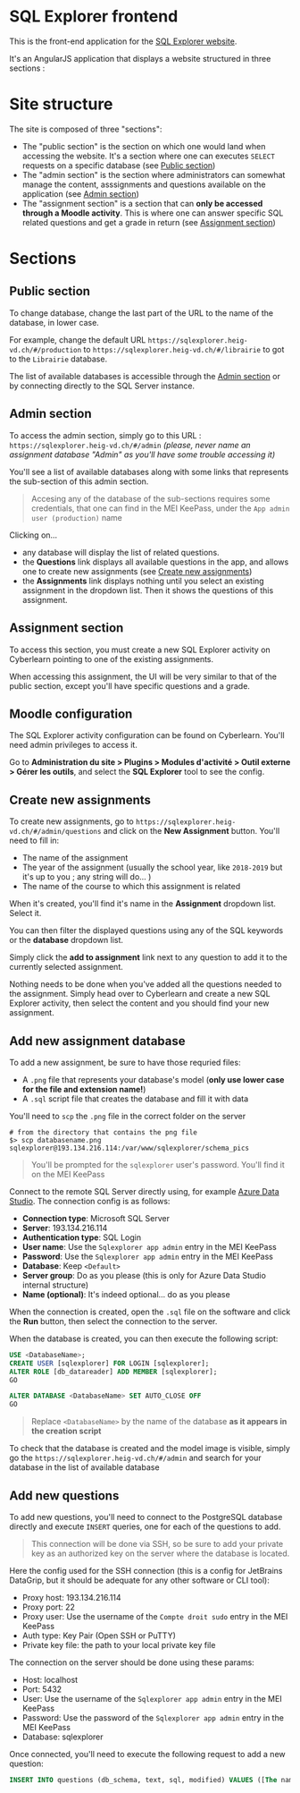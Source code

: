 # SQL Explorer frontend

This is the front-end application for the [SQL Explorer website](https://sqlexplorer.heig-vd.ch).

It's an AngularJS application that displays a website structured in three sections :

# Site structure

The site is composed of three "sections":
* The "public section" is the section on which one would land when accessing the website. It's a section where one can executes `SELECT` requests on a specific database (see [Public section](#public-section))
* The "admin section" is the section where administrators can somewhat manage the content, asssignments and questions available on the application (see [Admin section](#admin-section))
* The "assignment section" is a section that can **only be accessed through a Moodle activity**. This is where one can answer specific SQL related questions and get a grade in return (see [Assignment section](#assignment-section))

# Sections

## Public section

To change database, change the last part of the URL to the name of the database, in lower case.

For example, change the default URL `https://sqlexplorer.heig-vd.ch/#/production` to `https://sqlexplorer.heig-vd.ch/#/librairie` to got to the `Librairie` database.

The list of available databases is accessible through the [Admin section](#admin-section) or by connecting directly to the SQL Server instance.

## Admin section

To access the admin section, simply go to this URL : `https://sqlexplorer.heig-vd.ch/#/admin` _(please, never name an assignment database "Admin" as you'll have some trouble accessing it)_

You'll see a list of available databases along with some links that represents the sub-section of this admin section.

> Accesing any of the database of the sub-sections requires some credentials, that one can find in the MEI KeePass, under the `App admin user (production)` name

Clicking on...
* any database will display the list of related questions.
* the **Questions** link displays all available questions in the app, and allows one to create new assignments (see [Create new assignments](#create-new-assignments))
* the **Assignments** link displays nothing until you select an existing assignment in the dropdown list. Then it shows the questions of this assignment.

## Assignment section

To access this section, you must create a new SQL Explorer activity on Cyberlearn pointing to one of the existing assignments.

When accessing this assignment, the UI will be very similar to that of the public section, except you'll have specific questions and a grade.

## Moodle configuration

The SQL Explorer activity configuration can be found on Cyberlearn. You'll need admin privileges to access it.

Go to **Administration du site > Plugins > Modules d'activité > Outil externe > Gérer les outils**, and select the **SQL Explorer** tool to see the config.

## Create new assignments

To create new assignments, go to `https://sqlexplorer.heig-vd.ch/#/admin/questions` and click on the **New Assignment** button. You'll need to fill in:
* The name of the assignment
* The year of the assignment (usually the school year, like `2018-2019` but it's up to you ; any string will do... )
* The name of the course to which this assignment is related

When it's created, you'll find it's name in the **Assignment** dropdown list. Select it.

You can then filter the displayed questions using any of the SQL keywords or the **database** dropdown list.

Simply click the **add to assignment** link next to any question to add it to the currently selected assignment.

Nothing needs to be done when you've added all the questions needed to the assignment. Simply head over to Cyberlearn and create a new SQL Explorer activity, then select the content and you should find your new assignment.

## Add new assignment database

To add a new assignment, be sure to have those requried files:

* A `.png` file that represents your database's model (**only use lower case for the file and extension name!**)
* A `.sql` script file that creates the database and fill it with data

You'll need to `scp` the `.png` file in the correct folder on the server

```shell
# from the directory that contains the png file
$> scp databasename.png sqlexplorer@193.134.216.114:/var/www/sqlexplorer/schema_pics
```
> You'll be prompted for the `sqlexplorer` user's password. You'll find it on the MEI KeePass

Connect to the remote SQL Server directly using, for example [Azure Data Studio][azure]. The connection config is as follows:

* **Connection type**: Microsoft SQL Server
* **Server**: 193.134.216.114
* **Authentication type**: SQL Login
* **User name**: Use the `Sqlexplorer app admin` entry in the MEI KeePass
* **Password**: Use the `Sqlexplorer app admin` entry in the MEI KeePass
* **Database**: Keep `<Default>`
* **Server group**: Do as you please (this is only for Azure Data Studio internal structure)
* **Name (optional)**: It's indeed optional... do as you please

When the connection is created, open the `.sql` file on the software and click the **Run** button, then select the connection to the server.

When the database is created, you can then execute the following script:

```sql
USE <DatabaseName>;
CREATE USER [sqlexplorer] FOR LOGIN [sqlexplorer];
ALTER ROLE [db_datareader] ADD MEMBER [sqlexplorer];
GO

ALTER DATABASE <DatabaseName> SET AUTO_CLOSE OFF
GO
```
> Replace `<DatabaseName>` by the name of the database **as it appears in the creation script**

To check that the database is created and the model image is visible, simply go the `https://sqlexplorer.heig-vd.ch/#/admin` and search for your database in the list of available database

## Add new questions

To add new questions, you'll need to connect to the PostgreSQL database directly and execute `INSERT` queries, one for each of the questions to add.

> This connection will be done via SSH, so be sure to add your private key as an authorized key on the server where the database is located.

Here the config used for the SSH connection (this is a config for JetBrains DataGrip, but it should be adequate for any other software or CLI tool):

* Proxy host: 193.134.216.114
* Proxy port: 22
* Proxy user: Use the username of the `Compte droit sudo` entry in the MEI KeePass
* Auth type: Key Pair (Open SSH or PuTTY)
* Private key file: the path to your local private key file

The connection on the server should be done using these params:

* Host: localhost
* Port: 5432
* User: Use the username of the `Sqlexplorer app admin` entry in the MEI KeePass
* Password: Use the password of the `Sqlexplorer app admin` entry in the MEI KeePass
* Database: sqlexplorer

Once connected, you'll need to execute the following request to add a new question:

```sql
INSERT INTO questions (db_schema, text, sql, modified) VALUES ([The name of the database, in lowercase], [The description of the question], [The correct SQL query that answer the question], NOW());
```

[azure]: https://docs.microsoft.com/en-us/sql/azure-data-studio/download?view=sql-server-2017
